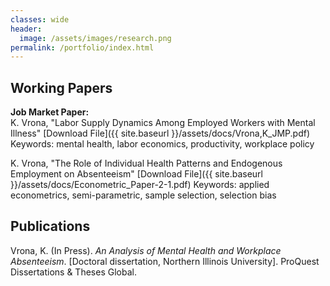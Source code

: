 ```yaml
---
classes: wide
header:
  image: /assets/images/research.png
permalink: /portfolio/index.html
---
```



  
<h2 id="working-papers">Working Papers</h2> 
  
**Job Market Paper:**  
K. Vrona, "Labor Supply Dynamics Among Employed Workers with Mental Illness"
[Download File]({{ site.baseurl }}/assets/docs/Vrona,K_JMP.pdf)
Keywords: mental health, labor economics, productivity, workplace policy




K. Vrona, "The Role of Individual Health Patterns and Endogenous Employment on Absenteeism"
[Download File]({{ site.baseurl }}/assets/docs/Econometric_Paper-2-1.pdf)
Keywords: applied econometrics, semi-parametric, sample selection, selection bias



<h2 id="publications">Publications</h2>

Vrona, K. (In Press). *An Analysis of Mental Health and Workplace Absenteeism*. [Doctoral dissertation, Northern Illinois University]. ProQuest Dissertations & Theses Global.
